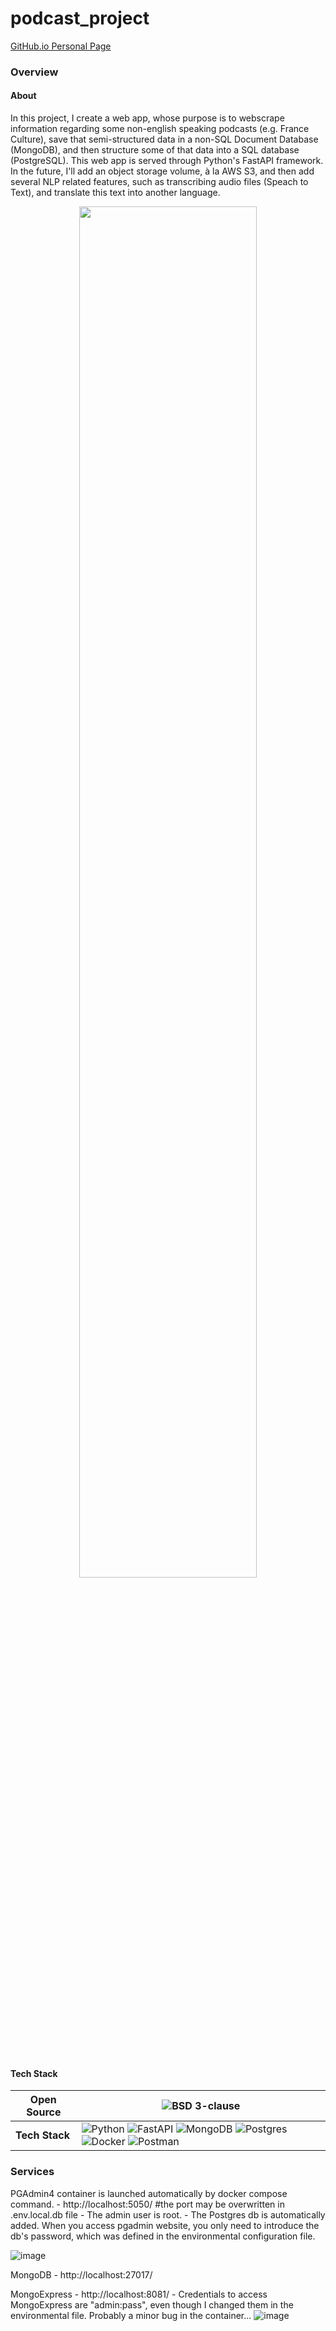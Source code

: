 # podcast_project

[GitHub.io Personal Page](https://ialvata.github.io/)
### Overview

#### About
In this project, I create a web app, whose purpose is to webscrape information regarding some non-english speaking podcasts (e.g. France Culture), save that semi-structured data in a non-SQL Document Database (MongoDB), and then structure some of that data into a SQL database (PostgreSQL). This web app is served through Python's FastAPI framework. In the future, I'll add an object storage volume, à la AWS S3, and then add several NLP related features, such as transcribing audio files (Speach to Text), and translate this text into another language.
<div align="center">
    <img src="https://github.com/ialvata/podcast_project/assets/110241614/f93dc6dc-d046-4173-b947-a49fc119e0d1" width="75%">
</div>
<br></br>

#### Tech Stack
| **Open Source** | ![BSD 3-clause](https://img.shields.io/badge/License-BSD%203--Clause-blue.svg)
|---|---|
| **Tech Stack** | ![Python](https://img.shields.io/badge/python-3670A0?style=for-the-badge&logo=python&logoColor=ffdd54) ![FastAPI](https://img.shields.io/badge/FastAPI-005571?style=for-the-badge&logo=fastapi) ![MongoDB](https://img.shields.io/badge/MongoDB-%234ea94b.svg?style=for-the-badge&logo=mongodb&logoColor=white) ![Postgres](https://img.shields.io/badge/postgres-%23316192.svg?style=for-the-badge&logo=postgresql&logoColor=white) ![Docker](https://img.shields.io/badge/docker-%230db7ed.svg?style=for-the-badge&logo=docker&logoColor=white) ![Postman](https://img.shields.io/badge/Postman-FF6C37?style=for-the-badge&logo=postman&logoColor=white) |


### Services
PGAdmin4 container is launched automatically by docker compose command.
    - http://localhost:5050/  #the port may be overwritten in .env.local.db file
    - The admin user is root.
    - The Postgres db is automatically added. When you access pgadmin website, you only need to 
    introduce the db's password, which was defined in the environmental configuration file. 
    
![image](https://github.com/ialvata/podcast_project/assets/110241614/2f3720e3-27a7-4b64-9451-19f50c286d95)


MongoDB
    - http://localhost:27017/
    
MongoExpress
    - http://localhost:8081/
    - Credentials to access MongoExpress are "admin:pass", even though I changed them in the 
    environmental file. Probably a minor bug in the container...
![image](https://github.com/ialvata/podcast_project/assets/110241614/77ff3266-3944-4b66-8beb-645a71632404)
